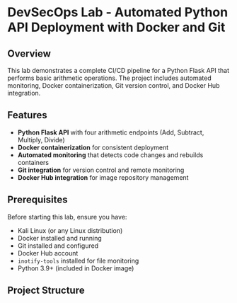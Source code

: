 # DevSecOps Lab - Automated Python API Deployment with Docker and Git

## Overview

This lab demonstrates a complete CI/CD pipeline for a Python Flask API that performs basic arithmetic operations. The project includes automated monitoring, Docker containerization, Git version control, and Docker Hub integration.

## Features

- **Python Flask API** with four arithmetic endpoints (Add, Subtract, Multiply, Divide)
- **Docker containerization** for consistent deployment
- **Automated monitoring** that detects code changes and rebuilds containers
- **Git integration** for version control and remote monitoring
- **Docker Hub integration** for image repository management

## Prerequisites

Before starting this lab, ensure you have:

- Kali Linux (or any Linux distribution)
- Docker installed and running
- Git installed and configured
- Docker Hub account
- `inotify-tools` installed for file monitoring
- Python 3.9+ (included in Docker image)

## Project Structure

